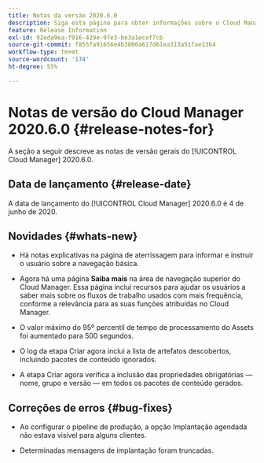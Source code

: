 ```yaml
---
title: Notas da versão 2020.6.0
description: Siga esta página para obter informações sobre o Cloud Manager 2020.6.0
feature: Release Information
exl-id: 92eda9ea-f916-429e-97e3-be3a1ecef7cb
source-git-commit: f855fa91656e4b3806a617d61ea313a51fae13b4
workflow-type: tm+mt
source-wordcount: '174'
ht-degree: 55%

---
```


# Notas de versão do Cloud Manager 2020.6.0 {#release-notes-for}

A seção a seguir descreve as notas de versão gerais do [!UICONTROL Cloud Manager] 2020.6.0.

## Data de lançamento {#release-date}

A data de lançamento do [!UICONTROL Cloud Manager] 2020.6.0 é 4 de junho de 2020.

## Novidades {#whats-new}

* Há notas explicativas na página de aterrissagem para informar e instruir o usuário sobre a navegação básica.

* Agora há uma página **Saiba mais** na área de navegação superior do Cloud Manager. Essa página inclui recursos para ajudar os usuários a saber mais sobre os fluxos de trabalho usados com mais frequência, conforme a relevância para as suas funções atribuídas no Cloud Manager.

* O valor máximo do 95º percentil de tempo de processamento do Assets foi aumentado para 500 segundos.

* O log da etapa Criar agora inclui a lista de artefatos descobertos, incluindo pacotes de conteúdo ignorados.

* A etapa Criar agora verifica a inclusão das propriedades obrigatórias — nome, grupo e versão — em todos os pacotes de conteúdo gerados.

## Correções de erros {#bug-fixes}

* Ao configurar o pipeline de produção, a opção Implantação agendada não estava visível para alguns clientes.

* Determinadas mensagens de implantação foram truncadas.
